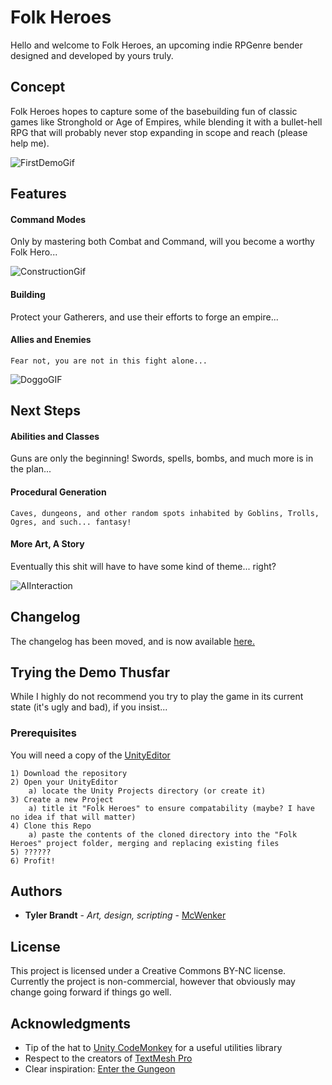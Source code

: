 # Folk Heroes

Hello and welcome to Folk Heroes, an upcoming indie RPGenre bender designed and developed by yours truly.

## Concept

Folk Heroes hopes to capture some of the basebuilding fun of classic games like Stronghold or Age of Empires, while blending it with a bullet-hell RPG that will probably never stop expanding in scope and reach (please help me).

![FirstDemoGif](DemoImages/AIswarm.gif?raw=true "Just need to add some bullets, some traps, a few more monsters...")

## Features
#### Command Modes
   Only by mastering both Combat and Command, will you become a worthy Folk Hero...

![ConstructionGif](DemoImages/constructionDemo.gif?raw=true "The early iterations of construction")

#### Building
   Protect your Gatherers, and use their efforts to forge an empire...

#### Allies and Enemies
	Fear not, you are not in this fight alone...

![DoggoGIF](DemoImages/DOGGOS.gif?raw=true "SIK'EM!")

## Next Steps
#### Abilities and Classes
   Guns are only the beginning! Swords, spells, bombs, and much more is in the plan...

#### Procedural Generation
	Caves, dungeons, and other random spots inhabited by Goblins, Trolls, Ogres, and such... fantasy!

#### More Art, A Story
   Eventually this shit will have to have some kind of theme... right?

![AIInteraction](DemoImages/AIresponses.gif?raw=true "Why would these slime monsters kill such tiny cuties?!?!")

## Changelog
The changelog has been moved, and is now available [here.](changelog.md)

## Trying the Demo Thusfar

While I highly do not recommend you try to play the game in its current state (it's ugly and bad), if you insist...

### Prerequisites

You will need a copy of the [UnityEditor](https://unity3d.com/)

	1) Download the repository
	2) Open your UnityEditor
		a) locate the Unity Projects directory (or create it)
	3) Create a new Project
		a) title it "Folk Heroes" to ensure compatability (maybe? I have no idea if that will matter)
	4) Clone this Repo
		a) paste the contents of the cloned directory into the "Folk Heroes" project folder, merging and replacing existing files
	5) ??????
	6) Profit!

## Authors

* **Tyler Brandt** - *Art, design, scripting* - [McWenker](https://github.com/McWenker/)

## License

This project is licensed under a Creative Commons BY-NC license. Currently the project is non-commercial, however that obviously may change going forward if things go well.

## Acknowledgments

* Tip of the hat to [Unity CodeMonkey](https://unitycodemonkey.com) for a useful utilities library
* Respect to the creators of [TextMesh Pro](http://digitalnativestudios.com/textmeshpro/docs/)
* Clear inspiration: [Enter the Gungeon](http://dodgeroll.com/)
